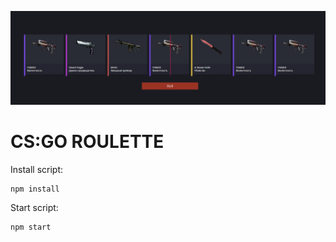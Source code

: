 ![img.png](img.png)

# CS:GO ROULETTE

Install script:
```shell
npm install
```

Start script:
```shell
npm start
```
